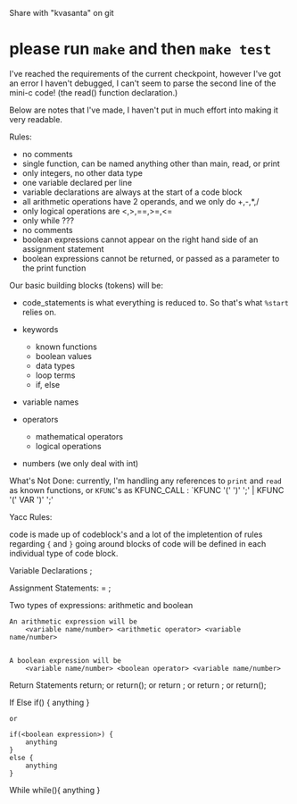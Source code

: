Share with "kvasanta" on git

# please run `make` and then `make test`

I've reached the requirements of the current checkpoint, however I've got an error I haven't debugged, I can't seem to parse the second line of the mini-c code! (the read() function declaration.) 

Below are notes that I've made, I haven't put in much effort into making it very readable.

Rules:
- no comments
- single function, can be named anything other than main, read, or print
- only integers, no other data type
- one variable declared per line
- variable declarations are always at the start of a code block
- all arithmetic operations have 2 operands, and we only do +,-,*,/
- only logical operations are <,>,==,>=,<=
- only while ???
- no comments
- boolean expressions cannot appear on the right hand side of an assignment statement
- boolean expressions cannot be returned, or passed as a parameter to the print function

Our basic building blocks (tokens) will be:
- code_statements is what everything is reduced to. So that's what `%start` relies on.

- keywords
	- known functions
	- boolean values
	- data types
	- loop terms
	- if, else
- variable names
- operators
	- mathematical operators
	- logical operations
- numbers (we only deal with int)

What's Not Done: currently, I'm handling any references to `print` and `read` as known functions, or `KFUNC`'s  as 
KFUNC_CALL : `KFUNC '(' ')' ';' | KFUNC '(' VAR ')' ';'

Yacc Rules:

code is made up of codeblock's and a lot of the impletention of rules regarding `{` and `}` going around blocks of code will be defined in each individual type of code block.

Variable Declarations
	<data type> <variable name>;

Assignment Statements:
	<variable name> = <arithmetic expression>;

Two types of expressions: arithmetic and boolean

	An arithmetic expression will be
		<variable name/number> <arithmetic operator> <variable name/number>
		

	A boolean expression will be
		<variable name/number> <boolean operator> <variable name/number>

Return Statements
	return;
	or
	return(<arithmetic expression>);
	or 
	return <arithmetic expression>;
	or
	return <variable name>;
	or
	return(<variable name>);

If Else
	if(<boolean expression>) {
		anything
	}
	
	or

	if(<boolean expression>) {
		anything
	}
	else {
		anything
	}

While
	while(<boolean expression>){
		anything
	}


